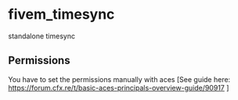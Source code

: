 # fivem_timesync
standalone timesync

## Permissions
You have to set the permissions manually with aces [See guide here: https://forum.cfx.re/t/basic-aces-principals-overview-guide/90917 ]
